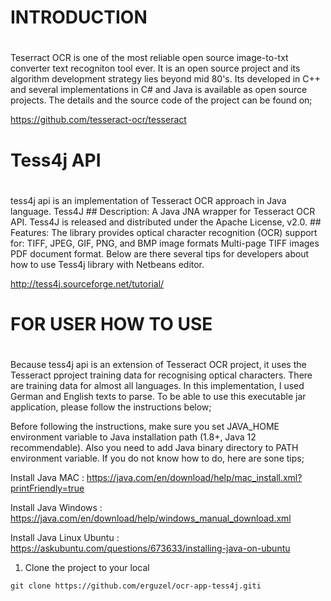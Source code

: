 #
# INTRODUCTION
#

Teserract OCR is one of the most reliable open source image-to-txt converter text recogniton tool ever. It is an open source project and its algorithm development strategy lies beyond mid 80's. Its developed in C++ and several implementations in C# and Java is available as open source projects. The details and the source code of the project can be found on;

https://github.com/tesseract-ocr/tesseract

#
# Tess4j API
#

tess4j api is an implementation of Tesseract OCR approach in Java language. Tess4J ## Description: A Java JNA wrapper for Tesseract OCR API. Tess4J is released and distributed under the Apache License, v2.0. ## Features: The library provides optical character recognition (OCR) support for: TIFF, JPEG, GIF, PNG, and BMP image formats Multi-page TIFF images PDF document format. Below are there several tips for developers about how to use Tess4j library with Netbeans editor.

 http://tess4j.sourceforge.net/tutorial/

 #
 # FOR USER HOW TO USE
 #

 Because tess4j api is an extension of Tesseract OCR project, it uses the Tesseract pproject training data for recognising optical characters. There are training data for almost all languages. In this implementation, I used German and English texts to parse. To be able to use this executable jar application, please follow the instructions below;

Before following the instructions, make sure you set JAVA_HOME environment variable to Java installation path (1.8+, Java 12 recommendable). Also you need to add Java binary directory to PATH environment variable. If you do not know how to do, here are sone tips;

Install Java MAC : https://java.com/en/download/help/mac_install.xml?printFriendly=true

Install Java Windows : https://java.com/en/download/help/windows_manual_download.xml

Install Java Linux Ubuntu : https://askubuntu.com/questions/673633/installing-java-on-ubuntu

 1. Clone the project to your local
```
git clone https://github.com/erguzel/ocr-app-tess4j.giti
```
